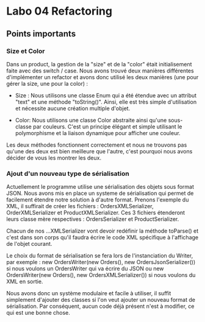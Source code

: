 # Labo 04 Refactoring

## Points importants

### Size et Color
Dans un product, la gestion de la "size" et de la "color" était initialisement faite avec des switch 
/ case. Nous avons trouvé deux manières différentes d'implémenter un refactor et avons donc
utilisé les deux manières (une pour gérer la size, une pour la color) :

- Size : Nous utilisons une classe Enum qui a été étendue avec un attribut "text" et une méthode "toString()".
Ainsi, elle est très simple d'utilisation et nécessite aucune création multiple d'objet.

- Color: Nous utilisons une classe Color abstraite ainsi qu'une sous-classe par couleurs. C'est un 
principe élégant et simple utilisant le polymorphisme et la liaison dynamique pour afficher une couleur.

Les deux méthodes fonctionnent correctement et nous ne trouvons pas qu'une des deux est bien meilleure que
l'autre, c'est pourquoi nous avons décider de vous les montrer les deux. 

### Ajout d'un nouveau type de sérialisation
Actuellement le programme utilise une sérialisation des objets sous format JSON. Nous avons mis en place
un systeme de sérialisation qui permet de facilement étendre notre solution à d'autre format.
Prenons l'exemple du XML, il suffirait de créer les fichiers : OrdersXMLSerializer, OrderXMLSerializer et
ProductXMLSerializer. Ces 3 fichiers étenderont leurs classe mère respectives : OrdersSerializer et 
ProductSerializer.

Chacun de nos ...XMLSerializer vont devoir redéfinir la méthode toParse() et c'est dans son corps qu'il 
faudra écrire le code XML spécifique à l'affichage de l'objet courant.

Le choix du format de sérialisation se fera lors de l'instanciation du Writer, par exemple : 
new OrdersWriter(new Orders(), new OrdersJsonSerializer()) si nous voulons un OrdersWriter qui va 
écrire du JSON ou new OrdersWriter(new Orders(), new OrdersXMLSerializer()) si nous voulons du XML en sortie.

Nous avons donc un système modulaire et facile à utiliser, il suffit simplement d'ajouter des classes 
si l'on veut ajouter un nouveau format de sérialisation. Par conséquent, aucun code déjà présent n'est 
à modifier, ce qui est une bonne chose.
